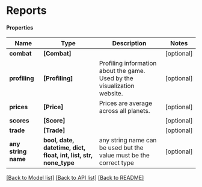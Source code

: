 # Reports

#### Properties
Name | Type | Description | Notes
------------ | ------------- | ------------- | -------------
**combat** | **[Combat]** |  | [optional] 
**profiling** | **[Profiling]** | Profiling information about the game. Used by the visualization website. | [optional] 
**prices** | **[Price]** | Prices are average across all planets. | [optional] 
**scores** | **[Score]** |  | [optional] 
**trade** | **[Trade]** |  | [optional] 
**any string name** | **bool, date, datetime, dict, float, int, list, str, none_type** | any string name can be used but the value must be the correct type | [optional]

[[Back to Model list]](../README.md#documentation-for-models) [[Back to API list]](../README.md#documentation-for-api-endpoints) [[Back to README]](../README.md)

